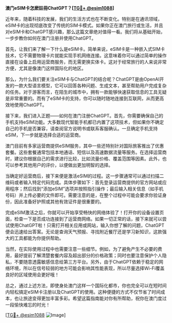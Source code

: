 **澳门eSIM卡怎麽註冊ChatGPT？[[TG💪+ @esim1088](https://t.me/s/esim1088)]**

近年来，随着科技的发展，我们的生活方式也在不断变化。特别是在通讯领域，eSIM卡的出现彻底改变了传统的SIM卡模式。如果你正在澳门旅行或生活，并且对eSIM卡和ChatGPT感兴趣，那么这篇文章绝对值得一看。我们将从基础开始，一步步教你如何在澳门注册并使用ChatGPT。

首先，让我们来了解一下什么是eSIM卡。简单来说，eSIM卡是一种嵌入式SIM卡技术，它不需要物理卡片就能实现手机网络连接。这意味着你可以通过简单的操作直接在设备上启用运营商服务，而无需更换实体卡。这对于经常旅行的人来说非常方便，尤其是像澳门这样国际化的地区。

那么，为什么我们要关注eSIM卡与ChatGPT的结合呢？ChatGPT是由OpenAI开发的一款大型语言模型，它可以回答各种问题、生成文本，甚至帮助用户完成复杂的任务。对于游客而言，在陌生的城市中，拥有一款能够快速获取信息的工具无疑是非常重要的。而有了eSIM卡的支持，你可以随时随地连接到互联网，从而更高效地使用ChatGPT。

接下来，我们进入正题——如何在澳门注册ChatGPT。首先，你需要确保自己的手机支持eSIM功能。大多数现代智能手机都已内置了这项技术，但如果你不确定自己的手机是否兼容，请查阅官方说明书或联系客服确认。一旦确定手机支持eSIM，下一步就是选择合适的运营商。

澳门目前有多家运营商提供eSIM服务，其中一些还特别针对国际旅客推出了优惠套餐。这些套餐通常包括本地通话、短信以及高速数据流量等服务。在选择运营商时，建议你根据自己的需求进行比较，比如流量价格、覆盖范围等因素。此外，也可以参考其他用户的评价，以便做出更加明智的选择。

当确定好运营商后，接下来便是激活eSIM的过程。这一步骤通常可以通过扫描二维码或者输入特定代码完成。具体步骤如下：首先登录运营商提供的官方网站或应用程序；然后找到“添加eSIM”选项并按照指引操作；最后输入相关信息（如手机号码）并上传必要的文件即可。需要注意的是，在整个过程中可能会要求你验证身份，因此准备好护照或其他有效证件是很重要的。

完成eSIM激活之后，你就可以开始享受畅快的网络体验了！打开你的设备设置页面，检查一下是否成功连接到了运营商网络。如果一切正常的话，接下来就可以尝试使用ChatGPT啦！只需打开相关应用或网站，输入你想了解的问题，ChatGPT便会迅速给出答案。无论是查询天气预报、寻找附近餐厅还是学习新知识，这款强大的工具都能为你提供帮助。

当然，在实际使用过程中也需要注意一些细节。例如，为了避免产生不必要的费用，最好提前了解清楚套餐内容及超出部分的价格政策；同时也要注意保护个人隐私，不要随意透露敏感信息给第三方平台。另外，由于ChatGPT依赖于稳定的网络环境，所以在信号较弱的地方可能会影响其性能表现，所以尽量选择Wi-Fi覆盖良好的区域使用会更好哦！

总之，通过上述方法，即使身处澳门这样一个国际化都市，你也完全可以在短时间内轻松搞定eSIM卡注册以及ChatGPT的使用。这种便捷的方式不仅节省了时间成本，也让旅途变得更加丰富多彩。希望这篇指南能对你有所帮助，祝你在澳门度过一段愉快难忘的时光！

[[TG💪+ @esim1088](https://t.me/s/esim1088) ![Image](https://i.postimg.cc/4NQfJmqS/Snipaste-2025-05-13-00-14-12.png)]
